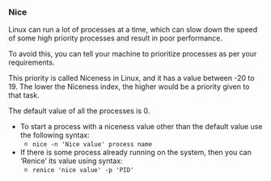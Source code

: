 ### Nice

Linux can run a lot of processes at a time, which can slow down the speed of some high priority processes and result in poor performance.

To avoid this, you can tell your machine to prioritize processes as per your requirements.

This priority is called Niceness in Linux, and it has a value between -20 to 19. The lower the Niceness index, the higher would be a priority given to that task.

The default value of all the processes is 0.

* To start a process with a niceness value other than the default value use the following syntax:
	* `nice -n 'Nice value' process name`
* If there is some process already running on the system, then you can ‘Renice’ its value using syntax:
	* `renice 'nice value' -p 'PID'`